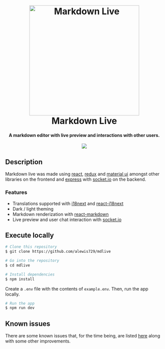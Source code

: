 <h1 align="center">
  <a href="https://mdlive-alewis.herokuapp.com/" target="_blank" rel="noreferrer"><img src="https://user-images.githubusercontent.com/51219653/82973458-0cb39900-9f9d-11ea-8f60-a24c37fad956.png" alt="Markdown Live" width="350"></a>
  <br>
  Markdown Live
  <br>
</h1>

<h4 align="center">A markdown editor with live preview and interactions with other users.</h4>

<p align="center">
  <img src="https://user-images.githubusercontent.com/51219653/83337498-77a4ee80-a281-11ea-8055-94a32f9d8ce6.gif">
</p>

## Description

Markdown live was made using [react](https://github.com/facebook/react#react-----), [redux](https://github.com/reduxjs/redux#) and [material ui](https://github.com/mui-org/material-ui#material-ui) amongst other libraries on the frontend and [express](https://github.com/expressjs/express) with [socket.io](https://github.com/socketio/socket.io#socketio) on the backend.

### Features

- Translations supported with [i18next](https://github.com/i18next/i18next#i18next-learn-once---translate-everywhere-) and [react-i18next](https://github.com/i18next/react-i18next#react-i18next-)
- Dark / light theming
- Markdown renderization with [react-markdown](https://github.com/rexxars/react-markdown#react-markdown)
- Live preview and user chat interaction with [socket.io](https://github.com/socketio/socket.io#socketio)

## Execute locally

```bash
# Clone this repository
$ git clone https://github.com/alewis729/mdlive

# Go into the repository
$ cd mdlive

# Install dependencies
$ npm install
```

Create a `.env` file with the contents of `example.env`. Then, run the app locally.

```bash
# Run the app
$ npm run dev
```

## Known issues

There are some known issues that, for the time being, are listed [here](https://github.com/alewis729/mdlive/issues/1) along with some other improvements.
